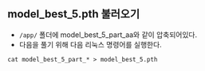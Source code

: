 ## model_best_5.pth 불러오기
- `/app/` 폴더에 model_best_5_part_aa와 같이 압축되어있다.
- 다음을 풀기 위해 다음 리눅스 명령어를 실행한다.
```
cat model_best_5_part_* > model_best_5.pth
```